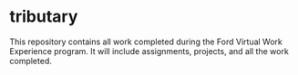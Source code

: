 # tributary
This repository contains all work completed during the Ford Virtual Work Experience program. It will include assignments, projects, and all the work completed.
